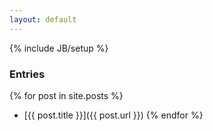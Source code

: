 ```yaml
---
layout: default
---
```

{% include JB/setup %}

### Entries

{% for post in site.posts %}
- [{{ post.title }}]({{ post.url }})
{% endfor %}


